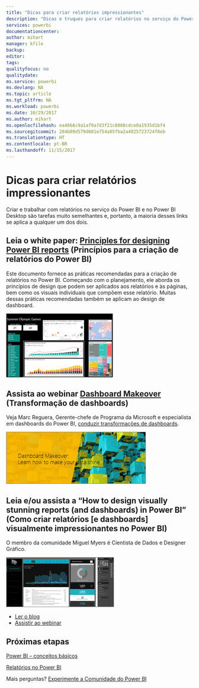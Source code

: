 ```yaml
---
title: "Dicas para criar relatórios impressionantes"
description: "Dicas e truques para criar relatórios no serviço do Power BI"
services: powerbi
documentationcenter: 
author: mihart
manager: kfile
backup: 
editor: 
tags: 
qualityfocus: no
qualitydate: 
ms.service: powerbi
ms.devlang: NA
ms.topic: article
ms.tgt_pltfrm: NA
ms.workload: powerbi
ms.date: 10/29/2017
ms.author: mihart
ms.openlocfilehash: ea4666c9a1af0a7d3f21c8088cdce0a1935d1bf4
ms.sourcegitcommit: 284b09d579d601e754a05fba2a4025723724f8eb
ms.translationtype: HT
ms.contentlocale: pt-BR
ms.lasthandoff: 11/15/2017
---
```

# <a name="tips-for-creating-stunning-reports"></a>Dicas para criar relatórios impressionantes
Criar e trabalhar com relatórios no serviço do Power BI e no Power BI Desktop são tarefas muito semelhantes e, portanto, a maioria desses links se aplica a qualquer um dos dois.

## <a name="read-the-whitepaper-principles-for-designing-power-bi-reportspower-bi-visualization-best-practicesmd"></a>Leia o white paper: [Principles for designing Power BI reports](power-bi-visualization-best-practices.md) (Princípios para a criação de relatórios do Power BI)
Este documento fornece as práticas recomendadas para a criação de relatórios no Power BI. Começando com o planejamento, ele aborda os princípios de design que podem ser aplicados aos relatórios e às páginas, bem como os visuais individuais que compõem esse relatório. Muitas dessas práticas recomendadas também se aplicam ao design de dashboard.

![](media/power-bi-reports-tips-and-tricks-for-creating/power-bi-example.png)

## <a name="watch-the-dashboard-makeover-webinarhttpsinfomicrosoftcomco-powerbi-wbnr-fy16-05may-12-dashboard-makeover-registrationhtml"></a>Assista ao webinar [Dashboard Makeover](https://info.microsoft.com/CO-PowerBI-WBNR-FY16-05May-12-Dashboard-Makeover-Registration.html) (Transformação de dashboards)
Veja Marc Reguera, Gerente-chefe de Programa da Microsoft e especialista em dashboards do Power BI, [conduzir transformações de dashboards](https://info.microsoft.com/CO-PowerBI-WBNR-FY16-05May-12-Dashboard-Makeover-Registration.html).

![](media/power-bi-reports-tips-and-tricks-for-creating/power-bi-makeover-webinar.png)

## <a name="read-andor-watch-how-to-design-visually-stunning-reports-and-dashboards-in-power-bi"></a>Leia e/ou assista a “How to design visually stunning reports (and dashboards) in Power BI” (Como criar relatórios [e dashboards] visualmente impressionantes no Power BI)
O membro da comunidade Miguel Myers é Cientista de Dados e Designer Gráfico.

![](media/power-bi-reports-tips-and-tricks-for-creating/power-bi-reports.png)

* [Ler o blog](https://powerbi.microsoft.com/blog/how-to-design-visually-stunning-reports/)
* [Assistir ao webinar](https://info.microsoft.com/CO-PowerBI-WBNR-FY16-04Apr-19-Design-Reports-in-PowerBI-Registration.html)

## <a name="next-steps"></a>Próximas etapas
[Power BI – conceitos básicos](service-basic-concepts.md)

[Relatórios no Power BI](service-reports.md)

Mais perguntas? [Experimente a Comunidade do Power BI](http://community.powerbi.com/)

